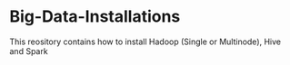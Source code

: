 # Big-Data-Installations
This reository contains how to install Hadoop (Single or Multinode), Hive and Spark
